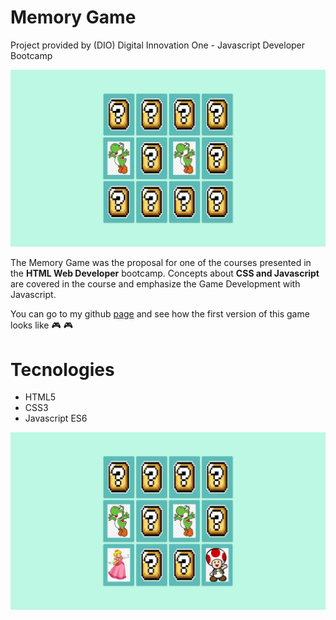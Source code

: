 # Memory Game

Project provided by (DIO) Digital Innovation One - Javascript Developer Bootcamp

![](img/memorygame.png)

The Memory Game was the proposal for one of the courses presented in the **HTML Web Developer** bootcamp. Concepts about **CSS and Javascript** are covered in the course and emphasize the Game Development with Javascript.

You can go to my github [page](https://rvsriller.github.io/rierMemoryGame/) and see how the first version of this game looks like :video_game: :video_game:

# Tecnologies

- HTML5
- CSS3
- Javascript ES6

![](img/memorygame2.png)
